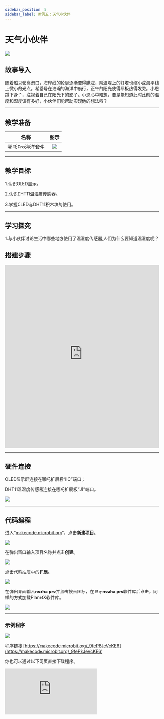 ```yaml
---
sidebar_position: 5
sidebar_label: 案例五：天气小伙伴
---
```


# 天气小伙伴


![](https://wiki-media-ef.oss-cn-hongkong.aliyuncs.com/docs/microbit/building-blocks/nezha-pro-ocean-kit/tupian/nezha-pro-ocean-kit-step-05-00.png.png)

## 故事导入

随着船只驶离港口，海岸线的轮廓逐渐变得朦胧，防波堤上的灯塔也缩小成海平线上微小的光点。希望号在浩瀚的海洋中航行，正午的阳光使得甲板热得发烫。小恩蹲下身子，注视着自己在阳光下的影子。小恩心中暗想，要是能知道此时此刻的温度和湿度该有多好，小伙伴们能帮助实现他的想法吗？

--- 

## 教学准备

|     名称     |            图示            |
| :----------: | :--------------------------: |
|   哪吒Pro海洋套件  |   ![](https://wiki-media-ef.oss-cn-hongkong.aliyuncs.com/docs/microbit/building-blocks/nezha-pro-ocean-kit/nezha-pro-ocean-kit-products-introduction-002.png.png)  |

--- 
## 教学目标 
1.认识OLED显示。

2.认识DHT11温湿度传感器。

3.掌握OLED与DHT11积木块的使用。

--- 

## 学习探究

1.与小伙伴讨论生活中哪些地方使用了温湿度传感器,人们为什么要知道温湿度呢？

## 搭建步骤

<embed src="https://wiki-media-ef.oss-cn-hongkong.aliyuncs.com/docs/microbit/building-blocks/nezha-pro-ocean-kit/setup-diagram/case05/nezha-pro-ocean-kit-step-05-1.png.pdf" type="application/pdf" width="100%" height="600px" />

--- 

## 硬件连接
OLED显示屏连接在哪吒扩展板“IIC”端口；

DHT11温湿度传感器连接在哪吒扩展板“J1”端口。

![](https://wiki-media-ef.oss-cn-hongkong.aliyuncs.com/docs/microbit/building-blocks/nezha-pro-ocean-kit/setup-diagram/case05/nezha-pro-ocean-kit-step-05-2.png.png)


--- 
## 代码编程

进入“[makecode.microbit.org](https://makecode.microbit.org)”，点击**新建项目**。

![](https://wiki-media-ef.oss-cn-hongkong.aliyuncs.com/docs/microbit/building-blocks/microbit-space-science-kit/images/microbit-space-science-kit-case01-07.png)

在弹出窗口输入项目名称并点击**创建**。

![](https://wiki-media-ef.oss-cn-hongkong.aliyuncs.com/docs/microbit/building-blocks/microbit-space-science-kit/images/microbit-space-science-kit-case01-11.png)

点击代码抽屉中的**扩展**。

![](https://wiki-media-ef.oss-cn-hongkong.aliyuncs.com/docs/microbit/building-blocks/microbit-space-science-kit/images/microbit-space-science-kit-case01-09.png)

在弹出界面输入**nezha pro**并点击搜索图标，在显示**nezha pro**软件库后点击。同样的方式加载PlanetX软件库。

![](https://wiki-media-ef.oss-cn-hongkong.aliyuncs.com/docs/microbit/building-blocks/microbit-space-science-kit/images/microbit-space-science-kit-case01-10.png)

---
### 示例程序

![](https://wiki-media-ef.oss-cn-hongkong.aliyuncs.com/docs/microbit/building-blocks/nezha-pro-ocean-kit/setup-diagram/case05/nezha-pro-ocean-kit-step-05-3.png.png)

程序链接
[https://makecode.microbit.org/_9feP8JeVcKE6](https://makecode.microbit.org/_9feP8JeVcKE6)

你也可以通过以下网页直接下载程序。

<div
    style={{
        position: 'relative',
        paddingBottom: '60%',
        overflow: 'hidden',
    }}
>
    <iframe
        src="https://makecode.microbit.org/_9feP8JeVcKE6"
        frameborder="0"
        sandbox="allow-popups allow-forms allow-scripts allow-same-origin"
        style={{
            position: 'absolute',
            width: '100%',
            height: '100%',
        }}
    />
</div>

---
### 下载程序

使用 USB 线连接 PC 和 micro:bit V2。

![](https://wiki-media-ef.oss-cn-hongkong.aliyuncs.com/docs/microbit/building-blocks/microbit-space-science-kit/images/microbit-space-science-kit-manual03.gif)

连接成功后，电脑上会识别出一个名为 MICROBIT 的盘符。

![](https://wiki-media-ef.oss-cn-hongkong.aliyuncs.com/docs/microbit/building-blocks/microbit-space-science-kit/images/microbit-space-science-kit-manual06.png)

点击左下角的![](https://wiki-media-ef.oss-cn-hongkong.aliyuncs.com/docs/microbit/building-blocks/microbit-space-science-kit/images/microbit-space-science-kit-manual07.png)，选择**Connect Device**。

![](https://wiki-media-ef.oss-cn-hongkong.aliyuncs.com/docs/microbit/building-blocks/microbit-space-science-kit/images/microbit-space-science-kit-manual11.png)

点击![](https://wiki-media-ef.oss-cn-hongkong.aliyuncs.com/docs/microbit/building-blocks/microbit-space-science-kit/images/microbit-space-science-kit-manual08.png)。

![](https://wiki-media-ef.oss-cn-hongkong.aliyuncs.com/docs/microbit/building-blocks/microbit-space-science-kit/images/microbit-space-science-kit-manual12.png)

点击![](https://wiki-media-ef.oss-cn-hongkong.aliyuncs.com/docs/microbit/building-blocks/microbit-space-science-kit/images/microbit-space-science-kit-manual09.png)。

![](https://wiki-media-ef.oss-cn-hongkong.aliyuncs.com/docs/microbit/building-blocks/microbit-space-science-kit/images/microbit-space-science-kit-manual13.png)

在弹出窗口选择 **BBC micro:bit CMSIS-DAP**，然后选择**连接**，至此，我们的 micro:bit 就已经连接成功。

![](https://wiki-media-ef.oss-cn-hongkong.aliyuncs.com/docs/microbit/building-blocks/microbit-space-science-kit/images/microbit-space-science-kit-manual14.png)

点击**下载程序**

![](https://wiki-media-ef.oss-cn-hongkong.aliyuncs.com/docs/microbit/building-blocks/microbit-space-science-kit/images/microbit-space-science-kit-manual10.png)

---
## 案例演示
OLED显示当前的温湿度，当温度＞30°，micro:bit显示“哭脸”，否则micro:bit显示“笑脸”。

![](https://wiki-media-ef.oss-cn-hongkong.aliyuncs.com/docs/microbit/building-blocks/nezha-pro-ocean-kit/GIF/nezha-pro-ocean-kit-step-05-00.png.gif)

---
## 扩展知识

DHT11 温湿度传感器是一款常用的数字式温湿度复合传感器，具有结构简单、成本低、使用方便等特点，广泛应用于智能家居、气象监测、农业大棚等场景。以下是关于它的详细介绍：

### 一、基本概述

功能：可同时测量环境温度和湿度，并将数据转换为数字信号输出。

类型：属于电阻式湿度传感器和 NTC（负温度系数）热敏电阻组合的复合传感器。

输出形式：单总线数字信号，便于与单片机（如 Arduino、STM32）等主控设备直接通信。

### 二、工作原理

#### 1.湿度测量：

利用电阻式湿度传感元件（高分子聚合物薄膜），其电阻值随环境湿度变化而变化。湿度越高，电阻值越低，通过电路将电阻变化转换为电信号。

#### 2.温度测量：

通过 NTC 热敏电阻检测温度，温度升高时电阻值降低，反之升高，经电路转换为电信号。

#### 3.信号处理：

传感器内部的单片机将温湿度模拟信号转换为数字信号，通过 DATA 引脚以单总线协议输出。

#### 三、典型应用场景

智能家居：温湿度监测模块、空调 / 加湿器自动控制。

农业与养殖：大棚温湿度监控、畜禽舍环境调节。

气象站：简易环境监测设备、小型气象站搭建。

工业控制：仓库温湿度监控、设备运行环境监测。

